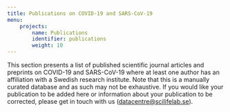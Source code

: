```yaml
---
title: Publications on COVID-19 and SARS-CoV-19
menu:
    projects:
        name: Publications
        identifier: publications
        weight: 10
---
```


This section presents a list of published scientific journal articles and preprints on COVID-19 and SARS-CoV-19 where at least one author has an affiliation with a Swedish research institute. Note that this is a manually curated database and as such may not be exhaustive. If you would like your publication to be added here or information about your publication to be corrected, please get in touch with us (datacentre@scilifelab.se).
